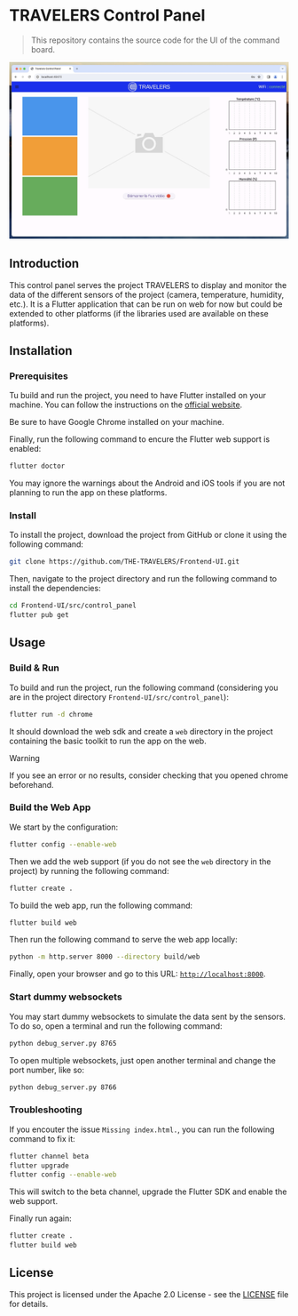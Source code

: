 # TRAVELERS Control Panel

> This repository contains the source code for the UI of the command board.

![Demo](/assets/img/presentation.jpg)

## Introduction

This control panel serves the project TRAVELERS to display and monitor the data of the different sensors of the project (camera, temperature, humidity, etc.). It is a Flutter application that can be run on web for now but could be extended to other platforms (if the libraries used are available on these platforms).

## Installation

### Prerequisites

Tu build and run the project, you need to have Flutter installed on your machine. You can follow the instructions on the [official website](https://flutter.dev/docs/get-started/install).

Be sure to have Google Chrome installed on your machine.

Finally, run the following command to encure the Flutter web support is enabled:

```bash
flutter doctor
```

You may ignore the warnings about the Android and iOS tools if you are not planning to run the app on these platforms.

### Install

To install the project, download the project from GitHub or clone it using the following command:

```bash
git clone https://github.com/THE-TRAVELERS/Frontend-UI.git
```

Then, navigate to the project directory and run the following command to install the dependencies:

```bash
cd Frontend-UI/src/control_panel
flutter pub get
```

## Usage

### Build & Run

To build and run the project, run the following command (considering you are in the project directory `Frontend-UI/src/control_panel`):

```bash
flutter run -d chrome
```

It should download the web sdk and create a `web` directory in the project containing the basic toolkit to run the app on the web.

> [!WARNING]
> If you see an error or no results, consider checking that you opened chrome beforehand.

### Build the Web App

We start by the configuration:

```bash
flutter config --enable-web
```

Then we add the web support (if you do not see the `web` directory in the project) by running the following command:

```bash
flutter create .
```

To build the web app, run the following command:

```bash
flutter build web
```

Then run the following command to serve the web app locally:

```bash
python -m http.server 8000 --directory build/web
```

Finally, open your browser and go to this URL: [`http://localhost:8000`](http://localhost:8000).

### Start dummy websockets

You may start dummy websockets to simulate the data sent by the sensors. To do so, open a terminal and run the following command:

```bash
python debug_server.py 8765
```

To open multiple websockets, just open another terminal and change the port number, like so:

```bash
python debug_server.py 8766
```

### Troubleshooting

If you encouter the issue `Missing index.html.`, you can run the following command to fix it:

```bash
flutter channel beta
flutter upgrade
flutter config --enable-web
```

This will switch to the beta channel, upgrade the Flutter SDK and enable the web support.

Finally run again:

```bash
flutter create .
flutter build web
```

## License

This project is licensed under the Apache 2.0 License - see the [LICENSE](LICENSE) file for details.
